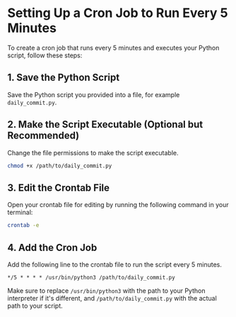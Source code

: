 
# Setting Up a Cron Job to Run Every 5 Minutes

To create a cron job that runs every 5 minutes and executes your Python script, follow these steps:

## 1. Save the Python Script

Save the Python script you provided into a file, for example `daily_commit.py`.

## 2. Make the Script Executable (Optional but Recommended)

Change the file permissions to make the script executable.

``` bash
chmod +x /path/to/daily_commit.py
```

## 3. Edit the Crontab File

Open your crontab file for editing by running the following command in your terminal:

```bash
crontab -e
```

## 4. Add the Cron Job

Add the following line to the crontab file to run the script every 5 minutes.

```plaintext
*/5 * * * * /usr/bin/python3 /path/to/daily_commit.py
```

Make sure to replace `/usr/bin/python3` with the path to your Python interpreter if it's different, and `/path/to/daily_commit.py` with the actual path to your script.
